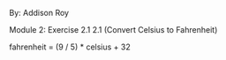 By: Addison Roy

Module 2: Exercise 2.1
2.1 (Convert Celsius to Fahrenheit) 

fahrenheit = (9 / 5) * celsius + 32